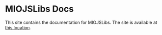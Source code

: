 # MIOJSLibs Docs

This site contains the documentation for MIOJSLibs. The site is available at [this location](https://miolabs.github.io/MIOJSLibs).
